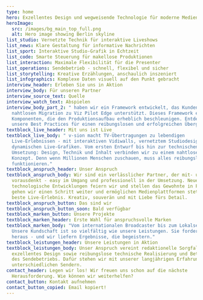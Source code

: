 ```yaml
---
type: home
hero: Exzellentes Design und wegweisende Technologie für moderne Medienproduktionen
heroImage:
  src: /images/bg_main_top_full.png
  alt: Hero image showing Berlin skyline
list_studio: Vernetzte Technik für interaktive Liveshows
list_news: Klare Gestaltung für informative Nachrichten
list_sport: Interaktive Studio-Grafik in Echtzeit
list_code: Smarte Steuerung für makellose Produktionen
list_interaction: Maximale Flexibilität für die Presenter
list_operations: Sendebetrieb - schnell, flexibel und sicher
list_storytelling: Kreative Erzählungen, anschaulich inszeniert
list_infographics: Komplexe Daten visuell auf den Punkt gebracht
interview_header: Erleben Sie uns in Aktion
interview_body: Für unseren Partner
interview_source_text: Quelle
interview_watch_text: Abspielen
interview_body_part_2: " haben wir ein Framework entwickelt, das Kunden bei der
  nahtlosen Migration zu Viz Pilot Edge unterstützt. Dieses Framework enthält
  Komponenten, die den Produktionsaufbau erheblich beschleunigen. Entdecken Sie
  unsere Best Practices für einen reibungslosen und erfolgreichen Übergang."
textblock_live_header: Mit uns ist Live
textblock_live_body: " v-sion macht TV-Übertragungen zu lebendigen
  Live-Erlebnissen - mit interaktiven Vidiwalls, vernetztem Studiodesign und
  dynamischen Live-Grafiken. Vom ersten Entwurf bis hin zur technischen
  Umsetzung: Design, Technik und Inhalt verbinden wir zu einem nahtlosen
  Konzept. Denn wenn Millionen Menschen zuschauen, muss alles reibungslos
  funktionieren."
textblock_anspruch_header: Unser Anspruch
textblock_anspruch_body: Wir sind ein verlässlicher Partner, der mit- und
  vorausdenkt - easy im Umgang und professionell in der Umsetzung. Neue
  technologische Entwicklungen feiern wir und stellen das Gewohnte in Frage. So
  gehen wir einen Schritt weiter und ermöglichen Medienplattformen stets das
  beste Live-Erlebnis. Kreativ, souverän und mit Liebe fürs Detail.
textblock_anspruch_button: Das sind wir
textblock_anspruch_button_soon: Bald verfügbar
textblock_marken_button: Unsere Projekte
textblock_marken_header: Erste Wahl für anspruchsvolle Marken
textblock_marken_body: "Vom internationalen Broadcaster bis zum Lokalsender:
  Unsere Kundschaft ist so vielfältig wie unsere Leistungen. Sie fordert uns
  heraus - und wir liefern Ergebnisse, die begeistern."
textblock_leistungen_header: Unsere Leistungen in Aktion
textblock_leistungen_body: Unser Anspruch vereint redaktionelle Sorgfalt,
  exzellentes Design sowie reibungslose technische Realisierung und Betreuung
  des Sendebetriebs. Dafür stehen wir mit unserer langjährigen Erfahrung mit
  unterschiedlichen Sendern.
contact_header: Legen wir los! Wir freuen uns schon auf die nächste
  Herausforderung. Wie können wir weiterhelfen?
contact_button: Kontakt aufnehmen
contact_button_copied: Email kopiert!
---
```

